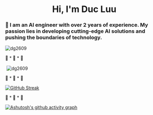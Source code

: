 <h1 align="center">Hi, I'm Duc Luu</h1>
<h3 align="left">🧠 I am an AI engineer with over 2 years of experience. My passion lies in developing cutting-edge AI solutions and pushing the boundaries of technology.</h3>



<p align="left"> <img src="https://komarev.com/ghpvc/?username=dg2609&label=Profile%20views&color=0e75b6&style=flat" alt="dg2609" /> </p>

🚀 * 🚀 * 🚀

<p>&nbsp;<img align="center" src="https://github-readme-stats.vercel.app/api?username=dg2609&show_icons=true&locale=en&theme=tokyonight&hide_border=true" alt="dg2609" /></p>

🚀 * 🚀 * 🚀

[![GitHub Streak](https://streak-stats.demolab.com?user=DG2609&theme=tokyonight&hide_border=true)](https://git.io/streak-stats)

🚀 * 🚀 * 🚀

[![Ashutosh's github activity graph](https://github-readme-activity-graph.vercel.app/graph?username=DG2609&theme=tokyo-night)](https://github.com/ashutosh00710/github-readme-activity-graph)
